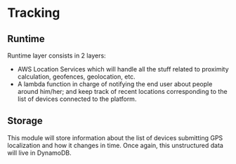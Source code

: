 # Tracking

## Runtime

Runtime layer consists in 2 layers:

- AWS Location Services which will handle all the stuff related to proximity calculation, geofences, geolocation, etc.
- A lambda function in charge of notifying the end user about people around him/her; and keep track of recent locations corresponding to the list of devices connected to the platform. 

## Storage  

This module will store information about the list of devices submitting GPS localization and how it changes in time. Once again, this unstructured data will live in DynamoDB. 
